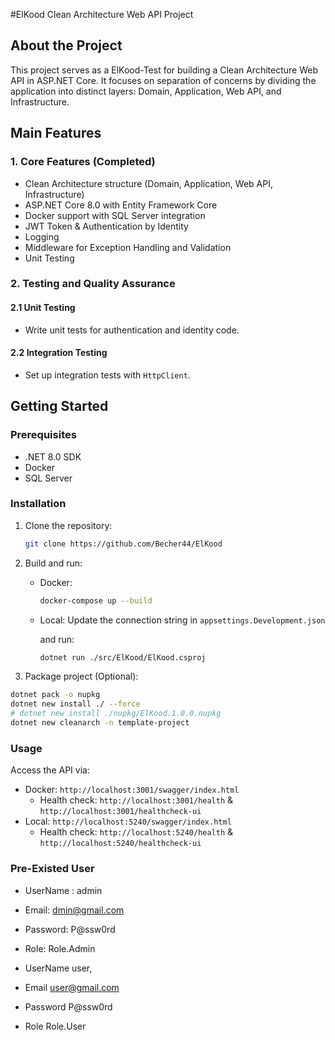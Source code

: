 #ElKood Clean Architecture Web API Project

## About the Project

This project serves as a ElKood-Test for building a Clean Architecture Web API in ASP.NET Core. It focuses on separation of concerns by dividing the application into distinct layers: Domain, Application, Web API, and Infrastructure.

## Main Features

### **1. Core Features (Completed)**

- Clean Architecture structure (Domain, Application, Web API, Infrastructure)
- ASP.NET Core 8.0 with Entity Framework Core
- Docker support with SQL Server integration
- JWT Token & Authentication by Identity
- Logging
- Middleware for Exception Handling and Validation
- Unit Testing

### **2. Testing and Quality Assurance**

#### **2.1 Unit Testing**

- Write unit tests for authentication and identity code.

#### **2.2 Integration Testing**

- Set up integration tests with `HttpClient`.


## Getting Started

### Prerequisites

- .NET 8.0 SDK
- Docker
- SQL Server

### Installation

1. Clone the repository:

    ```bash
    git clone https://github.com/Becher44/ElKood    
    ```

2. Build and run:

   - Docker:

     ```bash
     docker-compose up --build
     ```

   - Local: Update the connection string in `appsettings.Development.json`

     and run:

     ```bash
     dotnet run ./src/ElKood/ElKood.csproj
     ```

3. Package project (Optional):

```bash
dotnet pack -o nupkg
dotnet new install ./ --force
# dotnet new install ./nupkg/ElKood.1.0.0.nupkg
dotnet new cleanarch -n template-project
```

### Usage

Access the API via:

- Docker: `http://localhost:3001/swagger/index.html`
  - Health check: `http://localhost:3001/health` & `http://localhost:3001/healthcheck-ui`
- Local: `http://localhost:5240/swagger/index.html`
  - Health check: `http://localhost:5240/health` & `http://localhost:5240/healthcheck-ui`

### Pre-Existed User

- UserName : admin
- Email: dmin@gmail.com
- Password: P@ssw0rd
- Role: Role.Admin

- UserName user,
- Email user@gmail.com
- Password P@ssw0rd
- Role  Role.User
          